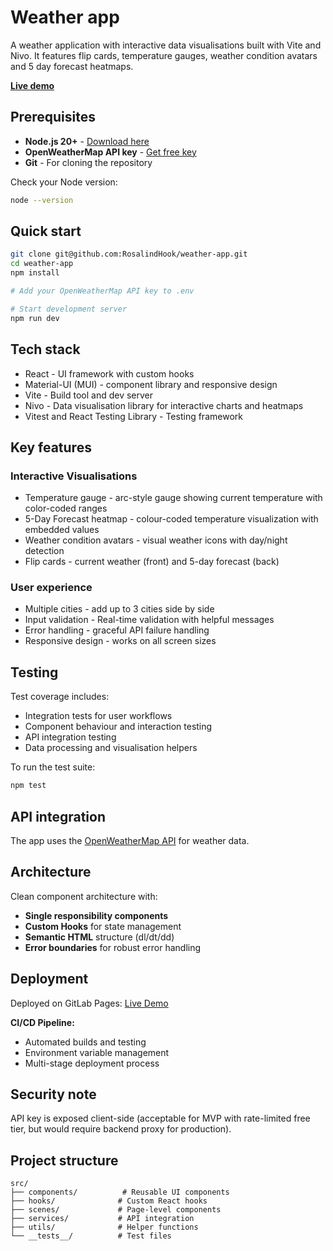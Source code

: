 # Weather app

A weather application with interactive data visualisations built with Vite and Nivo. It features flip cards, temperature gauges, weather condition avatars and 5 day forecast heatmaps.

**[Live demo](https://weather-app-11218f.gitlab.io/)**

## Prerequisites

- **Node.js 20+** - [Download here](https://nodejs.org/)
- **OpenWeatherMap API key** - [Get free key](https://openweathermap.org/api)
- **Git** - For cloning the repository

Check your Node version:
```bash
node --version
```

## Quick start

```bash
git clone git@github.com:RosalindHook/weather-app.git
cd weather-app
npm install

# Add your OpenWeatherMap API key to .env

# Start development server
npm run dev
```

## Tech stack
* React - UI framework with custom hooks
* Material-UI (MUI) - component library and responsive design
* Vite - Build tool and dev server
* Nivo - Data visualisation library for interactive charts and heatmaps
* Vitest and React Testing Library - Testing framework

## Key features
### Interactive Visualisations
- Temperature gauge - arc-style gauge showing current temperature with color-coded ranges
- 5-Day Forecast heatmap - colour-coded temperature visualization with embedded values
- Weather condition avatars - visual weather icons with day/night detection
- Flip cards - current weather (front) and 5-day forecast (back)

### User experience
- Multiple cities - add up to 3 cities side by side
- Input validation - Real-time validation with helpful messages
- Error handling - graceful API failure handling
- Responsive design - works on all screen sizes
  
## Testing
Test coverage includes:
- Integration tests for user workflows
- Component behaviour and interaction testing
- API integration testing
- Data processing and visualisation helpers

To run the test suite:
```bash
npm test
```
## API integration
The app uses the [OpenWeatherMap API](https://openweathermap.org/api) for weather data.

## Architecture
Clean component architecture with:

- **Single responsibility components**
- **Custom Hooks** for state management
- **Semantic HTML** structure (dl/dt/dd)
- **Error boundaries** for robust error handling

## Deployment
Deployed on GitLab Pages: [Live Demo](https://weather-app-11218f.gitlab.io/)

**CI/CD Pipeline:**
* Automated builds and testing
* Environment variable management
* Multi-stage deployment process

## Security note
API key is exposed client-side (acceptable for MVP with rate-limited free tier, but would require backend proxy for production).

## Project structure
```
src/
├── components/          # Reusable UI components
├── hooks/              # Custom React hooks
├── scenes/             # Page-level components
├── services/           # API integration
├── utils/              # Helper functions
└── __tests__/          # Test files
```
